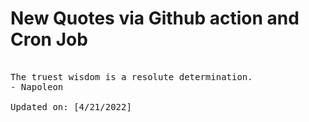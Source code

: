 # New Quotes via Github action and Cron Job

<pre>
<!-- #quote -->
The truest wisdom is a resolute determination.
- Napoleon

Updated on: [4/21/2022]
<!-- #quoteEnd -->
</pre>
